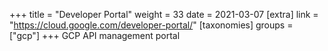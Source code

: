 +++
title = "Developer Portal"
weight = 33
date = 2021-03-07
[extra]
link = "https://cloud.google.com/developer-portal/"
[taxonomies]
groups = ["gcp"]
+++
GCP API management portal

